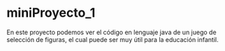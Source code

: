 # miniProyecto_1
En este proyecto podemos ver el código en lenguaje java de un juego de selección de figuras, el cual puede ser muy útil para la educación infantil.
